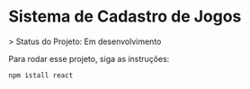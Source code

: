 <h1>Sistema de Cadastro de Jogos</h1>
> Status do Projeto: Em desenvolvimento

Para rodar esse projeto, siga as instruções:

```
npm istall react
```
